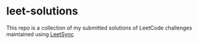 # leet-solutions
This repo is a collection of my submitted solutions of LeetCode challenges
maintained using [LeetSync](https://github.com/3ba2ii/LeetSync)
